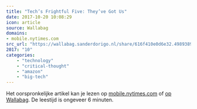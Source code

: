 ```yaml
---
title: "Tech’s Frightful Five: They’ve Got Us"
date: 2017-10-20 10:08:29
icon: article
source: Wallabag
domains:
- mobile.nytimes.com
src_url: "https://wallabag.sanderdorigo.nl/share/616f410e0d6e32.49893898"
2017: "10"
categories:
    - "technology"
    - "critical-thought"
    - "amazon"
    - "big-tech"
---
```

Het oorspronkelijke artikel kan je lezen op [mobile.nytimes.com](https://mobile.nytimes.com/2017/05/10/technology/techs-frightful-five-theyve-got-us.html) of [op Wallabag](https://wallabag.sanderdorigo.nl/share/616f410e0d6e32.49893898). De leestijd is ongeveer 6 minuten.